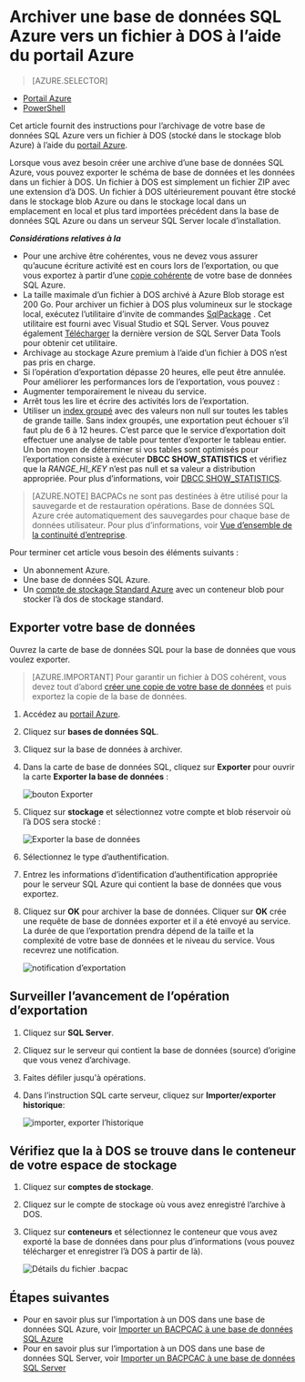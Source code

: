 <properties
    pageTitle="Archiver une base de données SQL Azure vers un fichier à DOS à l’aide du portail Azure"
    description="Archiver une base de données SQL Azure vers un fichier à DOS à l’aide du portail Azure"
    services="sql-database"
    documentationCenter=""
    authors="stevestein"
    manager="jhubbard"
    editor=""/>

<tags
    ms.service="sql-database"
    ms.devlang="NA"
    ms.date="08/15/2016"
    ms.author="sstein"
    ms.workload="data-management"
    ms.topic="article"
    ms.tgt_pltfrm="NA"/>


# <a name="archive-an-azure-sql-database-to-a-bacpac-file-using-the-azure-portal"></a>Archiver une base de données SQL Azure vers un fichier à DOS à l’aide du portail Azure

> [AZURE.SELECTOR]
- [Portail Azure](sql-database-export.md)
- [PowerShell](sql-database-export-powershell.md)

Cet article fournit des instructions pour l’archivage de votre base de données SQL Azure vers un fichier à DOS (stocké dans le stockage blob Azure) à l’aide du [portail Azure](https://portal.azure.com).

Lorsque vous avez besoin créer une archive d’une base de données SQL Azure, vous pouvez exporter le schéma de base de données et les données dans un fichier à DOS. Un fichier à DOS est simplement un fichier ZIP avec une extension d’à DOS. Un fichier à DOS ultérieurement pouvant être stocké dans le stockage blob Azure ou dans le stockage local dans un emplacement en local et plus tard importées précédent dans la base de données SQL Azure ou dans un serveur SQL Server locale d’installation. 

***Considérations relatives à la***

- Pour une archive être cohérentes, vous ne devez vous assurer qu’aucune écriture activité est en cours lors de l’exportation, ou que vous exportez à partir d’une [copie cohérente](sql-database-copy.md) de votre base de données SQL Azure.
- La taille maximale d’un fichier à DOS archivé à Azure Blob storage est 200 Go. Pour archiver un fichier à DOS plus volumineux sur le stockage local, exécutez l’utilitaire d’invite de commandes [SqlPackage](https://msdn.microsoft.com/library/hh550080.aspx) . Cet utilitaire est fourni avec Visual Studio et SQL Server. Vous pouvez également [Télécharger](https://msdn.microsoft.com/library/mt204009.aspx) la dernière version de SQL Server Data Tools pour obtenir cet utilitaire.
- Archivage au stockage Azure premium à l’aide d’un fichier à DOS n’est pas pris en charge.
- Si l’opération d’exportation dépasse 20 heures, elle peut être annulée. Pour améliorer les performances lors de l’exportation, vous pouvez :
 - Augmenter temporairement le niveau du service.
 - Arrêt tous les lire et écrire des activités lors de l’exportation.
 - Utiliser un [index groupé](https://msdn.microsoft.com/library/ms190457.aspx) avec des valeurs non null sur toutes les tables de grande taille. Sans index groupés, une exportation peut échouer s’il faut plu de 6 à 12 heures. C’est parce que le service d’exportation doit effectuer une analyse de table pour tenter d’exporter le tableau entier. Un bon moyen de déterminer si vos tables sont optimisés pour l’exportation consiste à exécuter **DBCC SHOW_STATISTICS** et vérifiez que la *RANGE_HI_KEY* n’est pas null et sa valeur a distribution appropriée. Pour plus d’informations, voir [DBCC SHOW_STATISTICS](https://msdn.microsoft.com/library/ms174384.aspx).


> [AZURE.NOTE] BACPACs ne sont pas destinées à être utilisé pour la sauvegarde et de restauration opérations. Base de données SQL Azure crée automatiquement des sauvegardes pour chaque base de données utilisateur. Pour plus d’informations, voir [Vue d’ensemble de la continuité d’entreprise](sql-database-business-continuity.md).

Pour terminer cet article vous besoin des éléments suivants :

- Un abonnement Azure.
- Une base de données SQL Azure. 
- Un [compte de stockage Standard Azure](../storage/storage-create-storage-account.md) avec un conteneur blob pour stocker l’à dos de stockage standard.

## <a name="export-your-database"></a>Exporter votre base de données

Ouvrez la carte de base de données SQL pour la base de données que vous voulez exporter.

> [AZURE.IMPORTANT] Pour garantir un fichier à DOS cohérent, vous devez tout d’abord [créer une copie de votre base de données](sql-database-copy.md) et puis exportez la copie de la base de données. 

1.  Accédez au [portail Azure](https://portal.azure.com).
2.  Cliquez sur **bases de données SQL**.
3.  Cliquez sur la base de données à archiver.
4.  Dans la carte de base de données SQL, cliquez sur **Exporter** pour ouvrir la carte **Exporter la base de données** :

    ![bouton Exporter][1]

5.  Cliquez sur **stockage** et sélectionnez votre compte et blob réservoir où l’à DOS sera stocké :

    ![Exporter la base de données][2]

6. Sélectionnez le type d’authentification. 
7.  Entrez les informations d’identification d’authentification appropriée pour le serveur SQL Azure qui contient la base de données que vous exportez.
8.  Cliquez sur **OK** pour archiver la base de données. Cliquer sur **OK** crée une requête de base de données exporter et il a été envoyé au service. La durée de que l’exportation prendra dépend de la taille et la complexité de votre base de données et le niveau du service. Vous recevrez une notification.

    ![notification d’exportation][3]

## <a name="monitor-the-progress-of-the-export-operation"></a>Surveiller l’avancement de l’opération d’exportation

1.  Cliquez sur **SQL Server**.
2.  Cliquez sur le serveur qui contient la base de données (source) d’origine que vous venez d’archivage.
3.  Faites défiler jusqu'à opérations.
4.  Dans l’instruction SQL carte serveur, cliquez sur **Importer/exporter historique**:

    ![importer, exporter l’historique][4]

## <a name="verify-the-bacpac-is-in-your-storage-container"></a>Vérifiez que la à DOS se trouve dans le conteneur de votre espace de stockage

1.  Cliquez sur **comptes de stockage**.
2.  Cliquez sur le compte de stockage où vous avez enregistré l’archive à DOS.
3.  Cliquez sur **conteneurs** et sélectionnez le conteneur que vous avez exporté la base de données dans pour plus d’informations (vous pouvez télécharger et enregistrer l’à DOS à partir de là).

    ![Détails du fichier .bacpac][5]  

## <a name="next-steps"></a>Étapes suivantes

- Pour en savoir plus sur l’importation à un DOS dans une base de données SQL Azure, voir [Importer un BACPCAC à une base de données SQL Azure](sql-database-import.md)
- Pour en savoir plus sur l’importation à un DOS dans une base de données SQL Server, voir [Importer un BACPCAC à une base de données SQL Server](https://msdn.microsoft.com/library/hh710052.aspx)



<!--Image references-->
[1]: ./media/sql-database-export/export.png
[2]: ./media/sql-database-export/export-blade.png
[3]: ./media/sql-database-export/export-notification.png
[4]: ./media/sql-database-export/export-history.png
[5]: ./media/sql-database-export/bacpac-archive.png

